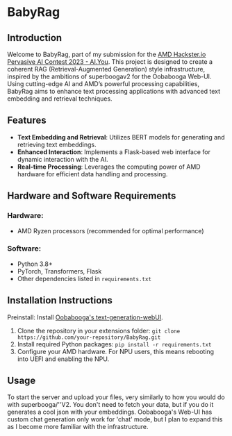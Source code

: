 # BabyRag

## Introduction
Welcome to BabyRag, part of my submission for the [AMD Hackster.io Pervasive AI Contest 2023 - AI.You](https://www.hackster.io/contests/amd2023/hardware_applications/17172). This project is designed to create a coherent RAG (Retrieval-Augmented Generation) style infrastructure, inspired by the ambitions of superboogav2 for the Oobabooga Web-UI. Using cutting-edge AI and AMD’s powerful processing capabilities, BabyRag aims to enhance text processing applications with advanced text embedding and retrieval techniques.

## Features
- **Text Embedding and Retrieval**: Utilizes BERT models for generating and retrieving text embeddings.
- **Enhanced Interaction**: Implements a Flask-based web interface for dynamic interaction with the AI.
- **Real-time Processing**: Leverages the computing power of AMD hardware for efficient data handling and processing.

## Hardware and Software Requirements
### Hardware:
- AMD Ryzen processors (recommended for optimal performance)
### Software:
- Python 3.8+
- PyTorch, Transformers, Flask
- Other dependencies listed in `requirements.txt`

## Installation Instructions
Preinstall: Install [Oobabooga's text-generation-webUI](https://github.com/oobabooga/text-generation-webui).
1. Clone the repository in your extensions folder: `git clone https://github.com/your-repository/BabyRag.git`
2. Install required Python packages: `pip install -r requirements.txt`
3. Configure your AMD hardware. For NPU users, this means rebooting into UEFI and enabling the NPU.

## Usage
To start the server and upload your files, very similarly to how you would do with superbooga/''V2. You don't need to fetch your data, but if you do it generates a cool json with your embeddings. Oobabooga's Web-UI has custom chat generation
only work for 'chat' mode, but I plan to expand this as I become more familiar with the infrastructure.
